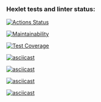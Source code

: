 ### Hexlet tests and linter status:
[![Actions Status](https://github.com/Poly-S/frontend-project-44/actions/workflows/hexlet-check.yml/badge.svg)](https://github.com/Poly-S/frontend-project-44/actions)

[![Maintainability](https://api.codeclimate.com/v1/badges/bab1b82ff52877465056/maintainability)](https://codeclimate.com/github/Poly-S/frontend-project-44/maintainability)

[![Test Coverage](https://api.codeclimate.com/v1/badges/bab1b82ff52877465056/test_coverage)](https://codeclimate.com/github/Poly-S/frontend-project-44/test_coverage)

[![asciicast](https://asciinema.org/a/635687.svg)](https://asciinema.org/a/635687)

[![asciicast](https://asciinema.org/a/636393.svg)](https://asciinema.org/a/636393)

[![asciicast](https://asciinema.org/a/637347.svg)](https://asciinema.org/a/637347)

[![asciicast](https://asciinema.org/a/637352.svg)](https://asciinema.org/a/637352)